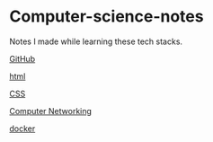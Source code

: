 # Computer-science-notes
Notes I made while learning these tech stacks.

[GitHub](https://github.com/Bhardwaj0412/Computer-science-notes/blob/main/Git%20and%20GitHub%20notes.pdf)

[html](https://github.com/Bhardwaj0412/Computer-science-notes/blob/main/WebDev%20Notes.pdf)

[CSS](https://github.com/Bhardwaj0412/Computer-science-notes/blob/main/WebDev%20Notes.pdf)

[Computer Networking](https://github.com/MukulB0412/Computer-science-notes/blob/main/Computer%20networking.pdf)

[docker]([https://github.com/MukulB0412/Computer-science-notes/blob/main/docker.pdf](https://github.com/MukulB0412/Computer-science-notes/blob/21d388a2cdce0e2eb50cf28c6afc80a466d3a4da/Docker%20handwritten%20notes.pdf))


